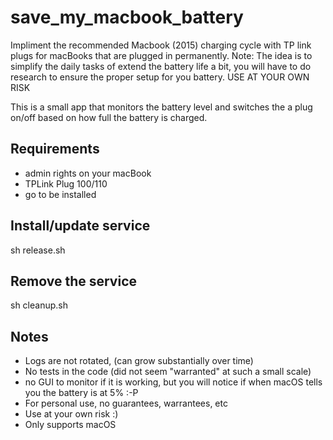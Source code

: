 # save_my_macbook_battery
Impliment the recommended Macbook (2015) charging cycle with TP link plugs for macBooks that are plugged in permanently.
Note: The idea is to simplify the daily tasks of extend the battery life a bit, you will have to do research to ensure the proper setup for you battery.
USE AT YOUR OWN RISK

This is a small app that monitors the battery level and switches the a plug on/off based on how full the battery is charged.

## Requirements

- admin rights on your macBook
- TPLink Plug 100/110
- go to be installed

## Install/update service

sh release.sh

## Remove the service

sh cleanup.sh

## Notes

- Logs are not rotated, (can grow substantially over time)
- No tests in the code (did not seem "warranted" at such a small scale)
- no GUI to monitor if it is working, but you will notice if when macOS tells you the battery is at 5% :-P
- For personal use, no guarantees, warrantees, etc
- Use at your own risk :)
- Only supports macOS
